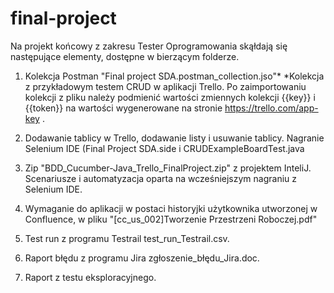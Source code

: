 # final-project

Na projekt końcowy z zakresu Tester Oprogramowania skąłdają się następujące elementy, dostępne w bierzącym folderze. 

1. Kolekcja Postman "Final project SDA.postman_collection.jso"*
*Kolekcja z przykładowym testem CRUD w aplikacji Trello. 
Po zaimportowaniu kolekcji z pliku należy podmienić wartości zmiennych kolekcji {{key}} i {{token}} na wartości wygenerowane na stronie https://trello.com/app-key .

2. Dodawanie tablicy w Trello, dodawanie listy i usuwanie tablicy. Nagranie Selenium IDE (Final Project SDA.side i CRUDExampleBoardTest.java

3. Zip "BDD_Cucumber-Java_Trello_FinalProject.zip" z projektem InteliJ. Scenariusze i automatyzacja oparta na wcześniejszym nagraniu z Selenium IDE. 

4. Wymaganie do aplikacji w postaci historyjki użytkownika utworzonej w Confluence, w pliku "[cc_us_002]Tworzenie Przestrzeni Roboczej.pdf"

5. Test run z programu Testrail test_run_Testrail.csv.

6. Raport błędu z programu Jira zgłoszenie_błędu_Jira.doc.

7. Raport z testu eksploracyjnego. 
